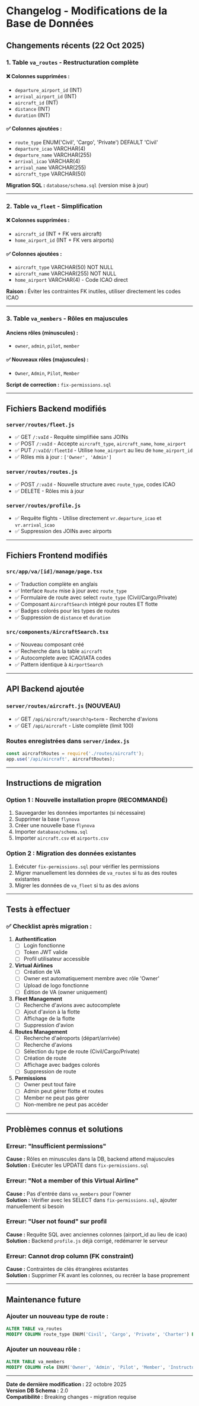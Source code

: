 # Changelog - Modifications de la Base de Données

## Changements récents (22 Oct 2025)

### 1. **Table `va_routes`** - Restructuration complète

#### ❌ Colonnes supprimées :
- `departure_airport_id` (INT)
- `arrival_airport_id` (INT)
- `aircraft_id` (INT)
- `distance` (INT)
- `duration` (INT)

#### ✅ Colonnes ajoutées :
- `route_type` ENUM('Civil', 'Cargo', 'Private') DEFAULT 'Civil'
- `departure_icao` VARCHAR(4)
- `departure_name` VARCHAR(255)
- `arrival_icao` VARCHAR(4)
- `arrival_name` VARCHAR(255)
- `aircraft_type` VARCHAR(50)

**Migration SQL :** `database/schema.sql` (version mise à jour)

---

### 2. **Table `va_fleet`** - Simplification

#### ❌ Colonnes supprimées :
- `aircraft_id` (INT + FK vers aircraft)
- `home_airport_id` (INT + FK vers airports)

#### ✅ Colonnes ajoutées :
- `aircraft_type` VARCHAR(50) NOT NULL
- `aircraft_name` VARCHAR(255) NOT NULL
- `home_airport` VARCHAR(4) - Code ICAO direct

**Raison :** Éviter les contraintes FK inutiles, utiliser directement les codes ICAO

---

### 3. **Table `va_members`** - Rôles en majuscules

#### Anciens rôles (minuscules) :
- `owner`, `admin`, `pilot`, `member`

#### ✅ Nouveaux rôles (majuscules) :
- `Owner`, `Admin`, `Pilot`, `Member`

**Script de correction :** `fix-permissions.sql`

---

## Fichiers Backend modifiés

### `server/routes/fleet.js`
- ✅ GET `/:vaId` - Requête simplifiée sans JOINs
- ✅ POST `/:vaId` - Accepte `aircraft_type`, `aircraft_name`, `home_airport`
- ✅ PUT `/:vaId/:fleetId` - Utilise `home_airport` au lieu de `home_airport_id`
- ✅ Rôles mis à jour : `['Owner', 'Admin']`

### `server/routes/routes.js`
- ✅ POST `/:vaId` - Nouvelle structure avec `route_type`, codes ICAO
- ✅ DELETE - Rôles mis à jour

### `server/routes/profile.js`
- ✅ Requête flights - Utilise directement `vr.departure_icao` et `vr.arrival_icao`
- ✅ Suppression des JOINs avec airports

---

## Fichiers Frontend modifiés

### `src/app/va/[id]/manage/page.tsx`
- ✅ Traduction complète en anglais
- ✅ Interface `Route` mise à jour avec `route_type`
- ✅ Formulaire de route avec select `route_type` (Civil/Cargo/Private)
- ✅ Composant `AircraftSearch` intégré pour routes ET flotte
- ✅ Badges colorés pour les types de routes
- ✅ Suppression de `distance` et `duration`

### `src/components/AircraftSearch.tsx`
- ✅ Nouveau composant créé
- ✅ Recherche dans la table `aircraft`
- ✅ Autocomplete avec ICAO/IATA codes
- ✅ Pattern identique à `AirportSearch`

---

## API Backend ajoutée

### `server/routes/aircraft.js` (NOUVEAU)
- ✅ GET `/api/aircraft/search?q=term` - Recherche d'avions
- ✅ GET `/api/aircraft` - Liste complète (limit 100)

### Routes enregistrées dans `server/index.js`
```javascript
const aircraftRoutes = require('./routes/aircraft');
app.use('/api/aircraft', aircraftRoutes);
```

---

## Instructions de migration

### Option 1 : Nouvelle installation propre (RECOMMANDÉ)
1. Sauvegarder les données importantes (si nécessaire)
2. Supprimer la base `flynova`
3. Créer une nouvelle base `flynova`
4. Importer `database/schema.sql`
5. Importer `aircraft.csv` et `airports.csv`

### Option 2 : Migration des données existantes
1. Exécuter `fix-permissions.sql` pour vérifier les permissions
2. Migrer manuellement les données de `va_routes` si tu as des routes existantes
3. Migrer les données de `va_fleet` si tu as des avions

---

## Tests à effectuer

### ✅ Checklist après migration :

1. **Authentification**
   - [ ] Login fonctionne
   - [ ] Token JWT valide
   - [ ] Profil utilisateur accessible

2. **Virtual Airlines**
   - [ ] Création de VA
   - [ ] Owner est automatiquement membre avec rôle 'Owner'
   - [ ] Upload de logo fonctionne
   - [ ] Édition de VA (owner uniquement)

3. **Fleet Management**
   - [ ] Recherche d'avions avec autocomplete
   - [ ] Ajout d'avion à la flotte
   - [ ] Affichage de la flotte
   - [ ] Suppression d'avion

4. **Routes Management**
   - [ ] Recherche d'aéroports (départ/arrivée)
   - [ ] Recherche d'avions
   - [ ] Sélection du type de route (Civil/Cargo/Private)
   - [ ] Création de route
   - [ ] Affichage avec badges colorés
   - [ ] Suppression de route

5. **Permissions**
   - [ ] Owner peut tout faire
   - [ ] Admin peut gérer flotte et routes
   - [ ] Member ne peut pas gérer
   - [ ] Non-membre ne peut pas accéder

---

## Problèmes connus et solutions

### Erreur: "Insufficient permissions"
**Cause :** Rôles en minuscules dans la DB, backend attend majuscules  
**Solution :** Exécuter les UPDATE dans `fix-permissions.sql`

### Erreur: "Not a member of this Virtual Airline"
**Cause :** Pas d'entrée dans `va_members` pour l'owner  
**Solution :** Vérifier avec les SELECT dans `fix-permissions.sql`, ajouter manuellement si besoin

### Erreur: "User not found" sur profil
**Cause :** Requête SQL avec anciennes colonnes (airport_id au lieu de icao)  
**Solution :** Backend `profile.js` déjà corrigé, redémarrer le serveur

### Erreur: Cannot drop column (FK constraint)
**Cause :** Contraintes de clés étrangères existantes  
**Solution :** Supprimer FK avant les colonnes, ou recréer la base proprement

---

## Maintenance future

### Ajouter un nouveau type de route :
```sql
ALTER TABLE va_routes 
MODIFY COLUMN route_type ENUM('Civil', 'Cargo', 'Private', 'Charter') DEFAULT 'Civil';
```

### Ajouter un nouveau rôle :
```sql
ALTER TABLE va_members 
MODIFY COLUMN role ENUM('Owner', 'Admin', 'Pilot', 'Member', 'Instructor') DEFAULT 'Member';
```

---

**Date de dernière modification :** 22 octobre 2025  
**Version DB Schema :** 2.0  
**Compatibilité :** Breaking changes - migration requise
